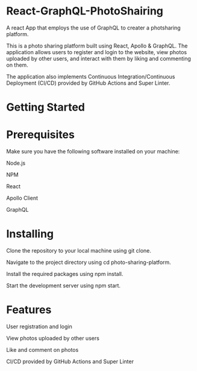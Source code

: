 # React-GraphQL-PhotoShairing
A react App that employs the use of GraphQL to creater a photsharing platform. 

This is a photo sharing platform built using React, Apollo & GraphQL. The application allows users to register and login to the website, view photos uploaded by other users, and interact with them by liking and commenting on them.

The application also implements Continuous Integration/Continuous Deployment (CI/CD) provided by GitHub Actions and Super Linter.

# Getting Started
# Prerequisites

Make sure you have the following software installed on your machine:

Node.js

NPM

React

Apollo Client

GraphQL

# Installing
Clone the repository to your local machine using git clone.

Navigate to the project directory using cd photo-sharing-platform.

Install the required packages using npm install.

Start the development server using npm start.

# Features

User registration and login

View photos uploaded by other users

Like and comment on photos

CI/CD provided by GitHub Actions and Super Linter
